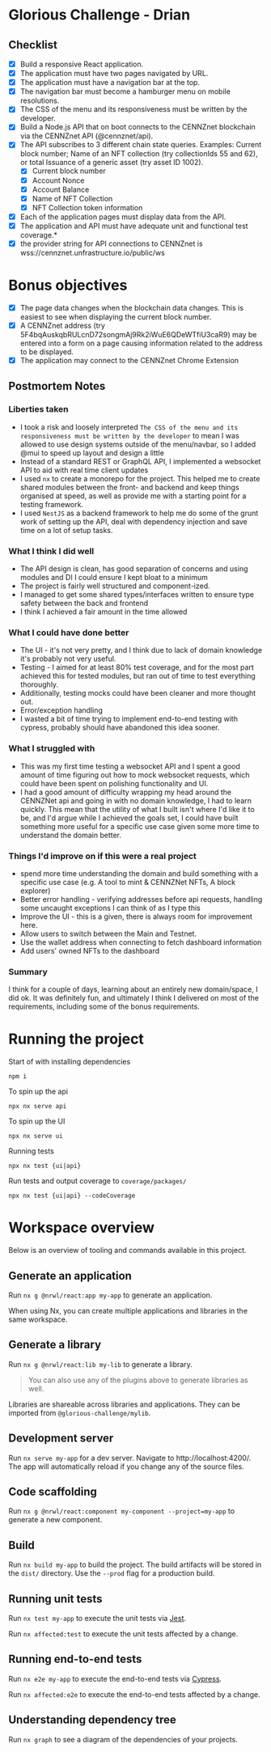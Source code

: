 # Glorious Challenge - Drian

## Checklist

- [x] Build a responsive React application.
- [x] The application must have two pages navigated by URL.
- [x] The application must have a navigation bar at the top.
- [x] The navigation bar must become a hamburger menu on mobile resolutions.
- [x] The CSS of the menu and its responsiveness must be written by the developer.
- [x] Build a Node.js API that on boot connects to the CENNZnet blockchain via the CENNZnet API (@cennznet/api).
- [x] The API subscribes to 3 different chain state queries. Examples: Current block number; Name of an NFT collection (try collectionIds 55 and 62), or total Issuance of a generic asset (try asset ID 1002).
  - [x] Current block number
  - [x] Account Nonce
  - [x] Account Balance
  - [x] Name of NFT Collection
  - [x] NFT Collection token information
- [x] Each of the application pages must display data from the API.
- [x] The application and API must have adequate unit and functional test coverage.\*
- [x] the provider string for API connections to CENNZnet is wss://cennznet.unfrastructure.io/public/ws

# Bonus objectives

- [x] The page data changes when the blockchain data changes. This is easiest to see when displaying the current block number.
- [x] A CENNZnet address (try 5F4bqAuskqbRULcnD72songmAj9Rk2iWuE6QDeWTfiU3caR9) may be entered into a form on a page causing information related to the address to be displayed.
- [x] The application may connect to the CENNZnet Chrome Extension

## Postmortem Notes

### Liberties taken

- I took a risk and loosely interpreted `The CSS of the menu and its responsiveness must be written by the developer` to mean I was allowed to use design systems outside of the menu/navbar, so I added @mui to speed up layout and design a little
- Instead of a standard REST or GraphQL API, I implemented a websocket API to aid with real time client updates
- I used `nx` to create a monorepo for the project. This helped me to create shared modules between the front- and backend and keep things organised at speed, as well as provide me with a starting point for a testing framework.
- I used `NestJS` as a backend framework to help me do some of the grunt work of setting up the API, deal with dependency injection and save time on a lot of setup tasks.

### What I think I did well

- The API design is clean, has good separation of concerns and using modules and DI I could ensure I kept bloat to a minimum
- The project is fairly well structured and component-ized.
- I managed to get some shared types/interfaces written to ensure type safety between the back and frontend
- I think I achieved a fair amount in the time allowed

### What I could have done better

- The UI - it's not very pretty, and I think due to lack of domain knowledge it's probably not very useful.
- Testing - I aimed for at least 80% test coverage, and for the most part achieved this for tested modules, but ran out of time to test everything thoroughly.
- Additionally, testing mocks could have been cleaner and more thought out.
- Error/exception handling
- I wasted a bit of time trying to implement end-to-end testing with cypress, probably should have abandoned this idea sooner.

### What I struggled with

- This was my first time testing a websocket API and I spent a good amount of time figuring out how to mock websocket requests, which could have been spent on polishing functionality and UI.
- I had a good amount of difficulty wrapping my head around the CENNZNet api and going in with no domain knowledge, I had to learn quickly. This mean that the utility of what I built isn't where I'd like it to be, and I'd argue while I achieved the goals set, I could have built something more useful for a specific use case given some more time to understand the domain better.

### Things I'd improve on if this were a real project

- spend more time understanding the domain and build something with a specific use case (e.g. A tool to mint & CENNZNet NFTs, A block explorer)
- Better error handling - verifying addresses before api requests, handling some uncaught exceptions I can think of as I type this
- Improve the UI - this is a given, there is always room for improvement here.
- Allow users to switch between the Main and Testnet.
- Use the wallet address when connecting to fetch dashboard information
- Add users' owned NFTs to the dashboard

### Summary

I think for a couple of days, learning about an entirely new domain/space, I did ok. It was definitely fun, and ultimately I think I delivered on most of the requirements, including some of the bonus requirements.

# Running the project

Start of with installing dependencies

```
npm i
```

To spin up the api

```
npx nx serve api
```

To spin up the UI

```
npx nx serve ui
```

Running tests

```
npx nx test {ui|api}
```

Run tests and output coverage to `coverage/packages/`

```
npx nx test {ui|api} --codeCoverage
```

# Workspace overview

Below is an overview of tooling and commands available in this project.

## Generate an application

Run `nx g @nrwl/react:app my-app` to generate an application.

When using Nx, you can create multiple applications and libraries in the same workspace.

## Generate a library

Run `nx g @nrwl/react:lib my-lib` to generate a library.

> You can also use any of the plugins above to generate libraries as well.

Libraries are shareable across libraries and applications. They can be imported from `@glorious-challenge/mylib`.

## Development server

Run `nx serve my-app` for a dev server. Navigate to http://localhost:4200/. The app will automatically reload if you change any of the source files.

## Code scaffolding

Run `nx g @nrwl/react:component my-component --project=my-app` to generate a new component.

## Build

Run `nx build my-app` to build the project. The build artifacts will be stored in the `dist/` directory. Use the `--prod` flag for a production build.

## Running unit tests

Run `nx test my-app` to execute the unit tests via [Jest](https://jestjs.io).

Run `nx affected:test` to execute the unit tests affected by a change.

## Running end-to-end tests

Run `nx e2e my-app` to execute the end-to-end tests via [Cypress](https://www.cypress.io).

Run `nx affected:e2e` to execute the end-to-end tests affected by a change.

## Understanding dependency tree

Run `nx graph` to see a diagram of the dependencies of your projects.

